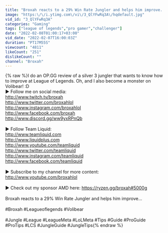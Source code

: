 ```yaml
---
title: "Broxah reacts to a 29% Win Rate Jungler and helps him improve..."
image: "https:\/\/i.ytimg.com\/vi\/3_QlYFwRq3A\/hqdefault.jpg"
vid_id: "3_QlYFwRq3A"
categories: "Gaming"
tags: ["league of legends","pro gamer","challenger"]
date: "2022-02-08T01:00:17+03:00"
vid_date: "2022-02-07T16:00:03Z"
duration: "PT17M55S"
viewcount: "4811"
likeCount: "251"
dislikeCount: ""
channel: "Broxah"
---
```

{% raw %}I do an OP.GG review of a silver 3 jungler that wants to know how to improve at League of Legends. Oh, and I also become a monster on Volibear! :D<br />► Follow me on social media:<br /><a rel="nofollow" target="blank" href="http://www.twitch.tv/broxah">http://www.twitch.tv/broxah</a><br /><a rel="nofollow" target="blank" href="http://www.twitter.com/broxahlol">http://www.twitter.com/broxahlol</a><br /><a rel="nofollow" target="blank" href="http://www.instagram.com/broxahlol">http://www.instagram.com/broxahlol</a><br /><a rel="nofollow" target="blank" href="http://www.facebook.com/broxah">http://www.facebook.com/broxah</a><br /><a rel="nofollow" target="blank" href="http://www.discord.gg/ww9yxRPnQb">http://www.discord.gg/ww9yxRPnQb</a><br /><br />► Follow Team Liquid:<br /><a rel="nofollow" target="blank" href="http://www.teamliquid.com">http://www.teamliquid.com</a><br /><a rel="nofollow" target="blank" href="http://www.liquidplus.com">http://www.liquidplus.com</a><br /><a rel="nofollow" target="blank" href="http://www.youtube.com/teamliquid">http://www.youtube.com/teamliquid</a><br /><a rel="nofollow" target="blank" href="http://www.twitter.com/teamliquid">http://www.twitter.com/teamliquid</a><br /><a rel="nofollow" target="blank" href="http://www.instagram.com/teamliquid">http://www.instagram.com/teamliquid</a><br /><a rel="nofollow" target="blank" href="http://www.facebook.com/teamliquid">http://www.facebook.com/teamliquid</a><br /><br />► Subscribe to my channel for more content: <a rel="nofollow" target="blank" href="http://www.youtube.com/broxahlol">http://www.youtube.com/broxahlol</a><br /><br />► Check out my sponsor AMD here: <a rel="nofollow" target="blank" href="https://ryzen.gg/broxah#5000g">https://ryzen.gg/broxah#5000g</a><br /><br />Broxah reacts to a 29% Win Rate Jungler and helps him improve...<br /><br />#Broxah #Leagueoflegends #Volibear<br /><br />#Jungle #League #LeagueMeta #LoLMeta #Tips #Guide #ProGuide #ProTips #LCS #JungleGuide #JungleTips{% endraw %}
